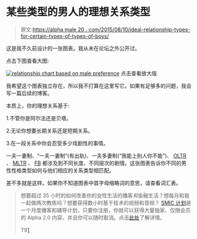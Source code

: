 # 某些类型的男人的理想关系类型

> 原文:[https://alpha male 20 . com/2015/08/10/ideal-relationship-types-for-certain-types-of-types-of-boys/](https://alphamale20.com/2015/08/10/ideal-relationship-types-for-certain-types-of-guys/)

这是我不久前设计的一张图表。我从未在论坛之外公开过。

点击下图查看大图:

[![relationship chart based on male preference](../Images/21ab4977cebac8e36a8c5c9e73a4d0b6.png)](http://i.imgur.com/SaG9iFs.jpg) 点击查看放大版

我希望这个图表独立存在，所以我不打算在这里写它。如果有足够多的问题，我会写一篇后续的博客。

本质上，你的理想关系基于:

1.不管你是阿尔法还是贝塔。

2.无论你想要长期关系还是短期关系。

3.在一段关系中你会忍受多少戏剧性的事情。

一夫一妻制、“一夫一妻制”(有出轨)、一夫多妻制(“我能上别人你不能”)、 [OLTR](https://blackdragonblog.com/glossary/#OLTR) 、 [MLTR](https://blackdragonblog.com/glossary/#MLTR) 、 [FB](https://blackdragonblog.com/glossary/#FB) 都涉及到不同长度、不同层次的剧情。这张图表告诉你不同的男性性格类型如何与他们相应的关系类型相匹配。

差不多就是这样。如果你不知道图表中首字母缩略词的意思，请查看词汇表。

> 想要超过 35 小时的如何改善你的女性生活的播客*和*金融生活？想每月和我一起做两次教练吗？想要获得数小时基于技术的视频和音频？ [SMIC 计划](https://alphamale20.kartra.com/page/vIL17)是一个月度播客和辅导计划，只要你注册，你就可以获得大量独家、仅限会员的 Alpha 2.0 内容，并且你可以随时取消。点击[此处](https://alphamale20.kartra.com/page/vIL17)了解详情。
> 
> T9】